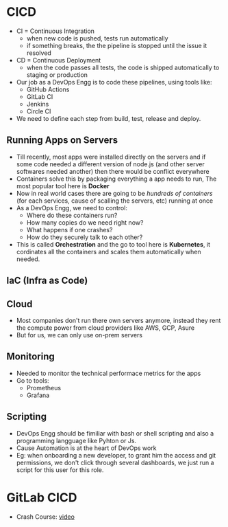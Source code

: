# CICD

- CI = Continuous Integration
    - when new code is pushed, tests run automatically
    - if something breaks, the the pipeline is stopped until the issue it resolved
- CD = Continuous Deployment
    - when the code passes all tests, the code is shipped automatically to staging or production
- Our job as a DevOps Engg is to code these pipelines, using tools like:
    - GitHub Actions
    - GitLab CI
    - Jenkins
    - Circle CI
- We need to define each step from build, test, release and deploy.

## Running Apps on Servers

- Till recently, most apps were installed directly on the servers and if some code needed a different version of node.js (and other server softwares needed another) then there would be conflict everywhere
- Containers solve this by packaging everything a app needs to run, The most popular tool here is **Docker**
- Now in real world cases there are going to be *hundreds of containers* (for each services, cause of scalling the servers, etc) running at once
- As a DevOps Engg, we need to control:
    - Where do these containers run?
    - How many copies do we need right now?
    - What happens if one crashes?
    - How do they securely talk to each other?
- This is called **Orchestration** and the go to tool here is **Kubernetes**, it cordinates all the containers and scales them automatically when needed.

## IaC (Infra as Code)

## Cloud

- Most companies don't run there own servers anymore, instead they rent the compute power from cloud providers like AWS, GCP, Asure
- But for us, we can only use on-prem servers

## Monitoring

- Needed to monitor the technical performace metrics for the apps
- Go to tools:
    - Prometheus
    - Grafana

## Scripting

- DevOps Engg should be fimiliar with bash or shell scripting and also a programming langguage like Pyhton or Js.
- Cause Automation is at the heart of DevOps work
- Eg: when onboarding a new developer, to grant him the access and git permissions, we don't click through several dashboards, we just run a script for this user for this role.



# GitLab CICD

- Crash Course: [video](https://youtu.be/qP8kir2GUgo?si=C7updoMq1ktgeWGa)